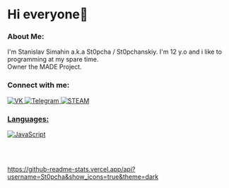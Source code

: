 <!-- [<img align="left" alt="codeSTACKr | Instagram" width="2000px" src="https://gspics.org/images/2020/12/17/0k0Ua8.png" />][discord] -->

# Hi everyone👋

### About Me:
I'm Stanislav Simahin a.k.a St0pcha / St0pchanskiy. I'm 12 y.o and i like to programming at my spare time.<br>Owner the MADE Project.

### Connect with me:

<a href="https://vk.com/st0pcha" rel="follow"><img src="https://camo.githubusercontent.com/4df3079ac933a33dd2da2d471b2626ce81bd92ce9b97a4c459e72497ad3b83a8/68747470733a2f2f696d672e736869656c64732e696f2f62616467652f2d564b2d3039303930393f7374796c653d666f722d7468652d6261646765266c6f676f3d566b266c6f676f436f6c6f723d344637444233" alt="VK" data-canonical-src="https://img.shields.io/badge/-VK-090909?style=for-the-badge&amp;logo=Vk&amp;logoColor=4F7DB3" style="max-width:100%;"> <a href="https://t.me/st0pcha" rel="follow"><img src="https://camo.githubusercontent.com/ef7d2872e5a114cea8da567c3333a6b59a46cdb9da71338fbf43bc308dc82994/68747470733a2f2f696d672e736869656c64732e696f2f62616467652f2d54656c656772616d2d3039303930393f7374796c653d666f722d7468652d6261646765266c6f676f3d74656c656772616d266c6f676f436f6c6f723d323741304439" alt="Telegram" data-canonical-src="https://img.shields.io/badge/-Telegram-090909?style=for-the-badge&amp;logo=telegram&amp;logoColor=27A0D9" style="max-width:100%;"> <a href="https://steamcommunity.com/id/st0p_04ka" rel="follow"><img
src="https://camo.githubusercontent.com/4265175248d85a2aee4730226e4cb9fcea51eb02140a8d675f77aa7d8d78d052/68747470733a2f2f696d672e736869656c64732e696f2f62616467652f2d535445414d2d3039303930393f7374796c653d666f722d7468652d6261646765266c6f676f3d737465616d266c6f676f436f6c6f723d326435653931" alt="STEAM" data-canonical-src="https://img.shields.io/badge/-STEAM-090909?style=for-the-badge&amp;logo=steam&amp;logoColor=2d5e91" style="max-width:100%;">

### Languages:

<a href="https://github.com/St0pcha" rel="follow"><img src="https://camo.githubusercontent.com/01a47d16f46c9a251acf847c5c746bb9af8e11111e96e18c3e47ca8d6b506770/68747470733a2f2f696d672e736869656c64732e696f2f62616467652f2d4a6176615363726970742d3039303930393f7374796c653d666f722d7468652d6261646765266c6f676f3d4a617661536372697074266c6f676f436f6c6f723d453944353444" alt="JavaScript" data-canonical-src="https://img.shields.io/badge/-JavaScript-090909?style=for-the-badge&amp;logo=JavaScript&amp;logoColor=E9D54D" style="max-width:100%;">

<br />
<br />

https://github-readme-stats.vercel.app/api?username=St0pcha&show_icons=true&theme=dark

<br />
<br />
